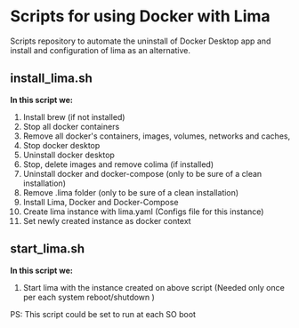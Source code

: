 # **Scripts for using Docker with Lima**

Scripts repository to automate the uninstall of Docker Desktop app and install and configuration of lima as an alternative.

## **install_lima.sh**

**In this script we:**

1. Install brew (if not installed)
1. Stop all docker containers
1. Remove all docker's containers, images, volumes, networks and caches,
1. Stop docker desktop
1. Uninstall docker desktop
1. Stop, delete images and remove colima (if installed)
1. Uninstall docker and docker-compose (only to be sure of a clean installation)
1. Remove .lima folder (only to be sure of a clean installation)
1. Install Lima, Docker and Docker-Compose
1. Create lima instance with lima.yaml (Configs file for this instance)
1. Set newly created instance as docker context

## **start_lima.sh**

**In this script we:**

1. Start lima with the instance created on above script (Needed only once per each system reboot/shutdown )

PS: This script could be set to run at each SO boot
